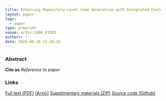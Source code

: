 ```yaml
---
title: Enhancing Repository-Level Code Generation with Integrated Contextual Information
layout: paper
tags:
  - paper
type: preprint
venue: arXiv:2406.03283
authors: ''
date: 2025-06-24 21:34:13
---
```


### Abstract



**Cite as**
*Reference to paper*

### Links
[Full text (PDF)](/files/link_to_file.pdf) [(Arxiv)](https://arxiv.org/abs/arxiv_doi)
[Supplimentary materials (ZIP)](/files/link_to_file.zip)
[Source code (Github)](https://github.com/)